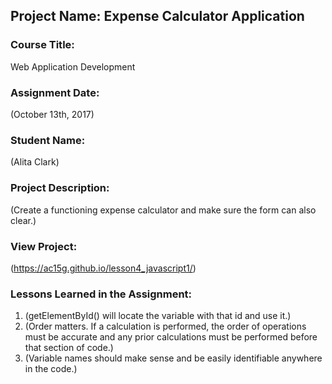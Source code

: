 ## Project Name:  Expense Calculator Application

### Course Title:
Web Application Development

### Assignment Date:  
(October 13th, 2017)

### Student Name:  
(Alita Clark)

### Project Description:
(Create a functioning expense calculator and make sure the form can also clear.)

### View Project:
(https://ac15g.github.io/lesson4_javascript1/)

### Lessons Learned in the Assignment:
1. (getElementById() will locate the variable with that id and use it.)
2. (Order matters. If a calculation is performed, the order of operations must be accurate and any prior calculations must be performed before that section of code.)
3. (Variable names should make sense and be easily identifiable anywhere in the code.)

